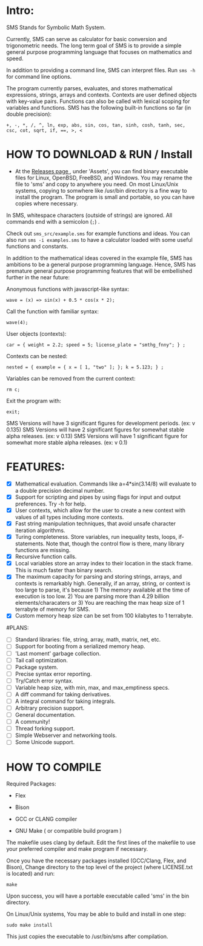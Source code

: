 # Intro:

SMS Stands for Symbolic Math System.

Currently, SMS can serve as calculator for basic conversion and trigonometric needs. The long term goal of SMS is to provide a simple general purpose programming language that focuses on mathematics and speed.

In addition to providing a command line, SMS can interpret files.
Run `sms -h` for command line options.

The program currently parses, evaluates, and stores mathematical expressions, strings, arrays and contexts. Contexts are user defined objects with key-value pairs. Functions can also be called with lexical scoping for variables and functions.
SMS has the following built-in functions so far (in double precision):

`+, -, *, /, ^, ln, exp, abs, sin, cos, tan, sinh, cosh, tanh, sec, csc, cot, sqrt, if, ==, >, <` 

# HOW TO DOWNLOAD & RUN / Install
- At the [ Releases page ](https://github.com/reginaldford/sms/releases)  , under 'Assets', you can find binary executable files for Linux, OpenBSD, FreeBSD, and Windows. You may rename the file to 'sms' and copy to anywhere you need. On most Linux/Unix systems, copying to somwhere like /usr/bin directory is a fine way to install the program. The program is small and portable, so you can have copies where necessary.

In SMS, whitespace characters (outside of strings) are ignored. All commands end with a semicolon (`;`) .

Check out `sms_src/example.sms` for example functions and ideas.
You can also run `sms -i examples.sms` to have a calculator loaded with some useful functions and constants.

In addition to the mathematical ideas covered in the example file, SMS has ambitions to be a general purpose programming language. Hence, SMS has premature general purpose programming features that will be embellished further in the near future:

Anonymous functions with javascript-like syntax:

`wave = (x) => sin(x) + 0.5 * cos(x * 2);`

Call the function with familiar syntax:

`wave(4);`

User objects (contexts):

`car = { weight = 2.2; speed = 5; license_plate = "smthg_fnny"; } ; `

Contexts can be nested:

`nested = { example = { x = [ 1, "two" ]; }; k = 5.123; } ;`

Variables can be removed from the current context:

`rm c;`

Exit the program with:

`exit; `

SMS Versions will have 3 significant figures for development periods.                (ex: v 0.135) 
SMS Versions will have 2 significant figures for somewhat stable alpha releases.     (ex: v 0.13)
SMS Versions will have 1 significant figure for somewhat more stable alpha releases. (ex: v 0.1)


# FEATURES:
- [x] Mathematical evaluation. Commands like a=4*sin(3.14/8) will evaluate to a double precision decimal number.
- [x] Support for scripting and pipes by using flags for input and output preferences. Try -h for help.
- [x] User contexts, which allow for the user to create a new context with values of all types including more contexts.
- [x] Fast string manipulation techniques, that avoid unsafe character iteration algorithms.
- [x] Turing completeness. Store variables, run inequality tests, loops, if-statements. Note that, though the control flow is there, many library functions are missing.
- [x] Recursive function calls. 
- [x] Local variables store an array index to their location in the stack frame. This is much faster than binary search.
- [x] The maximum capacity for parsing and storing strings, arrays, and contexts is remarkably high. Generally, if an array, string, or context is too large to parse, it's because 1) The memory available at the time of execution is too low. 2) You are parsing more than 4.29 billion elements/characaters or 3) You are reaching the max heap size of 1 terrabyte of memory for SMS.
- [x] Custom memory heap size can be set from 100 kilabytes to 1 terrabyte.

#PLANS:
- [ ] Standard libraries: file, string, array, math, matrix, net, etc.
- [ ] Support for booting from a serialized memory heap.
- [ ] 'Last moment' garbage collection.
- [ ] Tail call optimization.
- [ ] Package system.
- [ ] Precise syntax error reporting.
- [ ] Try/Catch error syntax.
- [ ] Variable heap size, with min, max, and max_emptiness specs.
- [ ] A diff command for taking derivatives.
- [ ] A integral command for taking integrals.
- [ ] Arbitrary precision support.
- [ ] General documentation.
- [ ] A community!
- [ ] Thread forking support.
- [ ] Simple Webserver and networking tools.
- [ ] Some Unicode support.

# HOW TO COMPILE

Required Packages:

- Flex

- Bison

- GCC or CLANG compiler

- GNU Make ( or compatible build program )

The makefile uses clang by default.
Edit the first lines of the makefile to use your preferred compiler and make program if necessary.

Once you have the necessary packages installed (GCC/Clang, Flex, and Bison),
Change directory to the top level of the project (where LICENSE.txt is located) and run:

`make`

Upon success, you will have a portable executable called 'sms' in the bin directory.

On Linux/Unix systems, You may be able to build and install in one step:

`sudo make install`

This just copies the executable to /usr/bin/sms after compilation.
